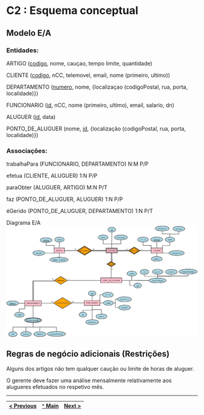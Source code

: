 # C2 : Esquema conceptual

## Modelo E/A

### Entidades:

ARTIGO (<ins>codigo</ins>, nome, cauçao, tempo limite, quantidade)

CLIENTE (<ins>codigo</ins>, nCC, telemovel, email, nome (primeiro, ultimo))

DEPARTAMENTO (<ins>numero</ins>, nome, {localizaçao (codigoPostal, rua, porta, localidade)})

FUNCIONARIO (<ins>id</ins>, nCC, nome (primeiro, ultimo), email, salario, dn)

ALUGUER (<ins>id</ins>, data)

PONTO_DE_ALUGUER (nome, <ins>id</ins>, {localização (codigoPostal, rua, porta, localidade)})


### Associações:

trabalhaPara (FUNCIONARIO, DEPARTAMENTO) N:M  P/P

efetua (CLIENTE, ALUGUER) 1:N  P/P

paraObter (ALUGUER, ARTIGO) M:N  P/T

faz (PONTO_DE_ALUGUER, ALUGUER) 1:N  P/P

éGerido (PONTO_DE_ALUGUER, DEPARTAMENTO) 1:N  P/T






Diagrama E/A 
![An alternative description](images/DiagramaOriginal.jpeg)

## Regras de negócio adicionais (Restrições)
Alguns dos artigos não tem qualquer caução ou limite de horas de aluguer.

O gerente deve fazer uma análise mensalmente relativamente aos alugueres efetuados no respetivo mês. 


---
[< Previous](rebd01.md) | [^ Main](https://github.com/tcm-sibd-g07/SIBD07/) | [Next >](rebd03.md)
:--- | :---: | ---: 
